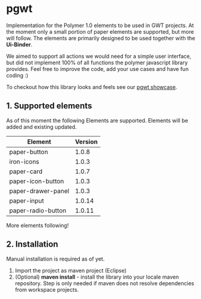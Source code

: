 # pgwt

Implementation for the Polymer 1.0 elements to be used in GWT projects.
At the moment only a small portion of paper elements are supported, but more will follow.
The elements are primarily designed to be used together with the **Ui-Binder**. 

We aimed to support all actions we would need for a simple user interface, but did not implement 100% of all functions the polymer javascript library provides.
Feel free to improve the code, add your use cases and have fun coding :) 

To checkout how this library looks and feels see our [pgwt showcase](https://github.com/LuxActive/pgwt.showcase).

## 1. Supported elements
As of this moment the following Elements are supported. Elements will be added and existing updated.

| Element		| Version	|
| --------		| -------- 	|
| paper-button	| 1.0.8		|
| iron-icons	| 1.0.3		|
| paper-card	| 1.0.7		|
| paper-icon-button	| 1.0.3		|
| paper-drawer-panel	| 1.0.3		|
| paper-input	| 1.0.14		|
| paper-radio-button	| 1.0.11		|

More elements following!

## 2. Installation
Manual installation is required as of yet.

1. Import the project as maven project (Eclipse)
2. (Optional) **maven install** - install the library into your locale maven repository. Step is only needed if maven does not resolve dependencies from workspace projects.